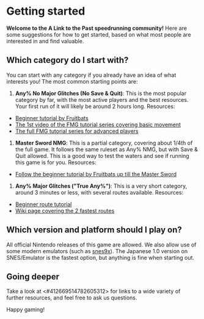 # Getting started

**Welcome to the A Link to the Past speedrunning community!** Here are some suggestions for how to get started, based on what most people are interested in and find valuable.

## Which category do I start with?

You can start with any category if you already have an idea of what interests you! The most common starting points are:

1. **Any% No Major Glitches (No Save & Quit)**: This is the most popular category by far, with the most active players and the best resources. Your first run of it will likely be around 2 hours long. Resources:
 * [Beginner tutorial by Fruitbats](https://www.youtube.com/watch?v=fBiCzWubXCg)
 * [The 1st video of the FMG tutorial series covering basic movement](https://www.youtube.com/watch?v=9w0iQwS-Tak)
 * [The full FMG tutorial series for advanced players](https://www.youtube.com/playlist?list=PLWtpnQSgr-5pZUZ1Oj9DK4SaTfO5W3hJy)
1. **Master Sword NMG**: This is a partial category, covering about 1/4th of the full game. It follows the same ruleset as Any% NMG, but with Save & Quit allowed. This is a good way to test the waters and see if running this game is for you. Resources:
 * [Follow the beginner tutorial by Fruitbats up till the Master Sword](https://www.youtube.com/watch?v=fBiCzWubXCg) 
1. **Any% Major Glitches ("True Any%")**: This is a very short category, around 3 minutes or less, with several routes available. Resources:
 * [Beginner route tutorial](https://www.youtube.com/watch?v=5gF5V8_SEkk)
 * [Wiki page covering the 2 fastest routes](https://alttp-wiki.net/index.php/Any%)

## Which version and platform should I play on?

All official Nintendo releases of this game are allowed. We also allow use of some modern emulators (such as [snes9x](https://github.com/snes9xgit/snes9x/releases)). The Japanese 1.0 version on SNES/Emulator is the fastest option, but anything is fine when starting out.

## Going deeper

Take a look at <#412669514782605312> for links to a wide variety of further resources, and feel free to ask us questions.

Happy gaming!
